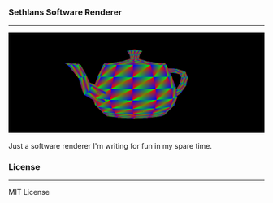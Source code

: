 ### Sethlans Software Renderer ###
----
![](assets/teapot.png "")

Just a software renderer I'm writing for fun in my spare time.

### License ###
---
MIT License